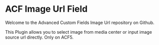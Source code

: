 # ACF Image Url Field

Welcome to the Advanced Custom Fields Image Url repository on Github.

This Plugin allows you to select image from media center or input image source url directly. Only on ACF5.